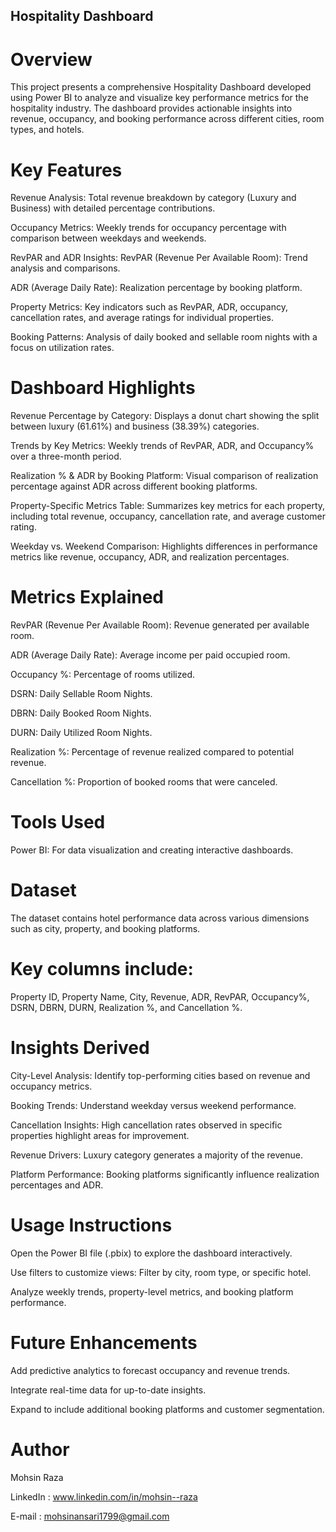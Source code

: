 ## Hospitality Dashboard

# Overview
This project presents a comprehensive Hospitality Dashboard developed using Power BI to analyze and visualize key performance metrics for the hospitality industry. The dashboard provides actionable insights into revenue, occupancy, and booking performance across different cities, room types, and hotels.

# Key Features
Revenue Analysis: Total revenue breakdown by category (Luxury and Business) with detailed percentage contributions.

Occupancy Metrics: Weekly trends for occupancy percentage with comparison between weekdays and weekends.

RevPAR and ADR Insights: RevPAR (Revenue Per Available Room): Trend analysis and comparisons.

ADR (Average Daily Rate): Realization percentage by booking platform.

Property Metrics: Key indicators such as RevPAR, ADR, occupancy, cancellation rates, and average ratings for individual properties.

Booking Patterns: Analysis of daily booked and sellable room nights with a focus on utilization rates.

# Dashboard Highlights
Revenue Percentage by Category: Displays a donut chart showing the split between luxury (61.61%) and business (38.39%) categories.

Trends by Key Metrics: Weekly trends of RevPAR, ADR, and Occupancy% over a three-month period.

Realization % & ADR by Booking Platform: Visual comparison of realization percentage against ADR across different booking platforms.

Property-Specific Metrics Table: Summarizes key metrics for each property, including total revenue, occupancy, cancellation rate, and average customer rating.

Weekday vs. Weekend Comparison: Highlights differences in performance metrics like revenue, occupancy, ADR, and realization percentages.

# Metrics Explained
RevPAR (Revenue Per Available Room): Revenue generated per available room.

ADR (Average Daily Rate): Average income per paid occupied room.

Occupancy %: Percentage of rooms utilized.

DSRN: Daily Sellable Room Nights.

DBRN: Daily Booked Room Nights.

DURN: Daily Utilized Room Nights.

Realization %: Percentage of revenue realized compared to potential revenue.

Cancellation %: Proportion of booked rooms that were canceled.

# Tools Used
Power BI: For data visualization and creating interactive dashboards.

# Dataset
The dataset contains hotel performance data across various dimensions such as city, property, and booking platforms.

# Key columns include:
Property ID, Property Name, City, Revenue, ADR, RevPAR, Occupancy%, DSRN, DBRN, DURN, Realization %, and Cancellation %.

# Insights Derived
City-Level Analysis: Identify top-performing cities based on revenue and occupancy metrics.

Booking Trends: Understand weekday versus weekend performance.

Cancellation Insights: High cancellation rates observed in specific properties highlight areas for improvement.

Revenue Drivers: Luxury category generates a majority of the revenue.

Platform Performance: Booking platforms significantly influence realization percentages and ADR.

# Usage Instructions
Open the Power BI file (.pbix) to explore the dashboard interactively.

Use filters to customize views: Filter by city, room type, or specific hotel.

Analyze weekly trends, property-level metrics, and booking platform performance.

# Future Enhancements
Add predictive analytics to forecast occupancy and revenue trends.

Integrate real-time data for up-to-date insights.

Expand to include additional booking platforms and customer segmentation.

# Author
Mohsin Raza

LinkedIn : www.linkedin.com/in/mohsin--raza

E-mail   : mohsinansari1799@gmail.com  

